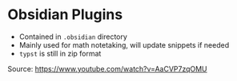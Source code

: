 # Obsidian Plugins
- Contained in `.obsidian` directory
- Mainly used for math notetaking, will update snippets if needed
- `typst` is still in zip format

Source: https://www.youtube.com/watch?v=AaCVP7zqOMU
